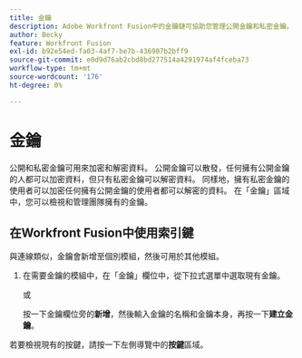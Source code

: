 ```yaml
---
title: 金鑰
description: Adobe Workfront Fusion中的金鑰鏈可協助您管理公開金鑰和私密金鑰。 例如，加密程式應用程式會使用金鑰來加密或解密PGP訊息。
author: Becky
feature: Workfront Fusion
exl-id: b92e54ed-fa03-4af7-be7b-436907b2bff9
source-git-commit: e0d9d76ab2cbd8bd277514a4291974af4fceba73
workflow-type: tm+mt
source-wordcount: '176'
ht-degree: 0%

---
```


# 金鑰

公開和私密金鑰可用來加密和解密資料。 公開金鑰可以散發，任何擁有公開金鑰的人都可以加密資料，但只有私密金鑰可以解密資料。 同樣地，擁有私密金鑰的使用者可以加密任何擁有公開金鑰的使用者都可以解密的資料。 在「金鑰」區域中，您可以檢視和管理團隊擁有的金鑰。

## 在Workfront Fusion中使用索引鍵

與連線類似，金鑰會新增至個別模組，然後可用於其他模組。

1. 在需要金鑰的模組中，在「金鑰」欄位中，從下拉式選單中選取現有金鑰。

   或

   按一下金鑰欄位旁的&#x200B;**新增**，然後輸入金鑰的名稱和金鑰本身，再按一下&#x200B;**建立金鑰**。

若要檢視現有的按鍵，請按一下左側導覽中的&#x200B;**按鍵**&#x200B;區域。
